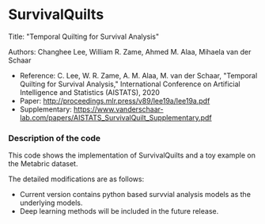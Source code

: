 # SurvivalQuilts
Title: "Temporal Quilting for Survival Analysis"

Authors: Changhee Lee, William R. Zame, Ahmed M. Alaa, Mihaela van der Schaar

- Reference: C. Lee, W. R. Zame, A. M. Alaa, M. van der Schaar, "Temporal Quilting for Survival Analysis," International Conference on Artificial Intelligence and Statistics (AISTATS), 2020
- Paper: http://proceedings.mlr.press/v89/lee19a/lee19a.pdf
- Supplementary: https://www.vanderschaar-lab.com/papers/AISTATS_SurvivalQuilt_Supplementary.pdf

### Description of the code
This code shows the implementation of SurvivalQuilts and a toy example on the Metabric dataset.

The detailed modifications are as follows:
- Current version contains python based survvial analysis models as the underlying models. 
- Deep learning methods will be included in the future release.
